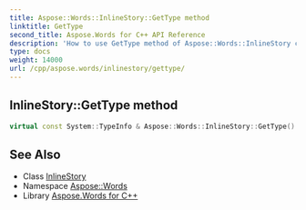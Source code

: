 ```yaml
---
title: Aspose::Words::InlineStory::GetType method
linktitle: GetType
second_title: Aspose.Words for C++ API Reference
description: 'How to use GetType method of Aspose::Words::InlineStory class in C++.'
type: docs
weight: 14000
url: /cpp/aspose.words/inlinestory/gettype/
---
```

## InlineStory::GetType method




```cpp
virtual const System::TypeInfo & Aspose::Words::InlineStory::GetType() const override
```

## See Also

* Class [InlineStory](../)
* Namespace [Aspose::Words](../../)
* Library [Aspose.Words for C++](../../../)
